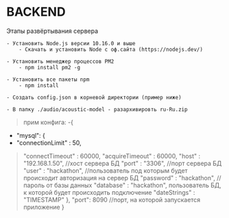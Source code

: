 # BACKEND


Этапы развёртывания сервера

    - Установить Node.js версии 10.16.0 и выше
        - Скачать и установить Node с оф.сайта (https://nodejs.dev/)

    - Установить менеджер процессов PM2
        - npm install pm2 -g
    
    - Установить все пакеты npm
        - npm install
        
    - Создать config.json в корневой директории (пример ниже)
    
    - В папку ./audio/acoustic-model - разархивировть ru-Ru.zip
        
    
    
>прим конфига:
-{
-  "mysql": {
-    "connectionLimit" : 50,
>    "connectTimeout"  : 60000,
>    "acquireTimeout"  : 60000,
>    "host"     : "192.168.1.50", //хост сервера БД
>    "port"     : "3306", //порт сервера БД
>    "user"        : "hackathon", //пользователь под которым будет происходит авторизация на сервер БД
>    "password"    : "hackathon", //пароль от базы данных
>    "database"    : "hackathon", пользователь БД, к которой будет происходить подключение
>    "dateStrings" : "TIMESTAMP"
>  },
>  "port": 8090 //порт, на которой запускается приложение
>}
